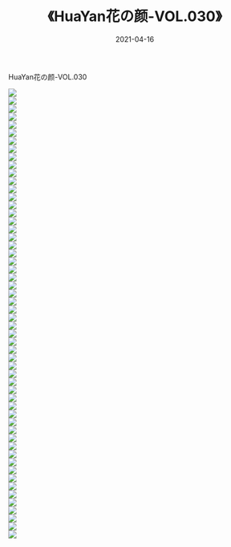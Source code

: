 ﻿---
layout: post
title:  《HuaYan花の颜-VOL.030》
date:   2021-04-16
img: http://img.660000.xyz/Sharelink/网络美图/2021/HuaYan花の颜-VOL.030/000.jpg
categories: [美女, 清纯, 唯美]
---

HuaYan花の颜-VOL.030

  ![](http://img.660000.xyz/Sharelink/网络美图/2021/HuaYan花の颜-VOL.030/001.jpg) <br> ![](http://img.660000.xyz/Sharelink/网络美图/2021/HuaYan花の颜-VOL.030/002.jpg) <br> ![](http://img.660000.xyz/Sharelink/网络美图/2021/HuaYan花の颜-VOL.030/003.jpg) <br> ![](http://img.660000.xyz/Sharelink/网络美图/2021/HuaYan花の颜-VOL.030/004.jpg) <br> ![](http://img.660000.xyz/Sharelink/网络美图/2021/HuaYan花の颜-VOL.030/005.jpg) <br> ![](http://img.660000.xyz/Sharelink/网络美图/2021/HuaYan花の颜-VOL.030/006.jpg) <br> ![](http://img.660000.xyz/Sharelink/网络美图/2021/HuaYan花の颜-VOL.030/007.jpg) <br> ![](http://img.660000.xyz/Sharelink/网络美图/2021/HuaYan花の颜-VOL.030/008.jpg) <br> ![](http://img.660000.xyz/Sharelink/网络美图/2021/HuaYan花の颜-VOL.030/009.jpg) <br> ![](http://img.660000.xyz/Sharelink/网络美图/2021/HuaYan花の颜-VOL.030/010.jpg) <br> ![](http://img.660000.xyz/Sharelink/网络美图/2021/HuaYan花の颜-VOL.030/011.jpg) <br> ![](http://img.660000.xyz/Sharelink/网络美图/2021/HuaYan花の颜-VOL.030/012.jpg) <br> ![](http://img.660000.xyz/Sharelink/网络美图/2021/HuaYan花の颜-VOL.030/013.jpg) <br> ![](http://img.660000.xyz/Sharelink/网络美图/2021/HuaYan花の颜-VOL.030/014.jpg) <br> ![](http://img.660000.xyz/Sharelink/网络美图/2021/HuaYan花の颜-VOL.030/015.jpg) <br> ![](http://img.660000.xyz/Sharelink/网络美图/2021/HuaYan花の颜-VOL.030/016.jpg) <br> ![](http://img.660000.xyz/Sharelink/网络美图/2021/HuaYan花の颜-VOL.030/017.jpg) <br> ![](http://img.660000.xyz/Sharelink/网络美图/2021/HuaYan花の颜-VOL.030/018.jpg) <br> ![](http://img.660000.xyz/Sharelink/网络美图/2021/HuaYan花の颜-VOL.030/019.jpg) <br> ![](http://img.660000.xyz/Sharelink/网络美图/2021/HuaYan花の颜-VOL.030/020.jpg) <br> ![](http://img.660000.xyz/Sharelink/网络美图/2021/HuaYan花の颜-VOL.030/021.jpg) <br> ![](http://img.660000.xyz/Sharelink/网络美图/2021/HuaYan花の颜-VOL.030/022.jpg) <br> ![](http://img.660000.xyz/Sharelink/网络美图/2021/HuaYan花の颜-VOL.030/023.jpg) <br> ![](http://img.660000.xyz/Sharelink/网络美图/2021/HuaYan花の颜-VOL.030/024.jpg) <br> ![](http://img.660000.xyz/Sharelink/网络美图/2021/HuaYan花の颜-VOL.030/025.jpg) <br> ![](http://img.660000.xyz/Sharelink/网络美图/2021/HuaYan花の颜-VOL.030/026.jpg) <br> ![](http://img.660000.xyz/Sharelink/网络美图/2021/HuaYan花の颜-VOL.030/027.jpg) <br> ![](http://img.660000.xyz/Sharelink/网络美图/2021/HuaYan花の颜-VOL.030/028.jpg) <br> ![](http://img.660000.xyz/Sharelink/网络美图/2021/HuaYan花の颜-VOL.030/029.jpg) <br> ![](http://img.660000.xyz/Sharelink/网络美图/2021/HuaYan花の颜-VOL.030/030.jpg) <br> ![](http://img.660000.xyz/Sharelink/网络美图/2021/HuaYan花の颜-VOL.030/031.jpg) <br> ![](http://img.660000.xyz/Sharelink/网络美图/2021/HuaYan花の颜-VOL.030/032.jpg) <br> ![](http://img.660000.xyz/Sharelink/网络美图/2021/HuaYan花の颜-VOL.030/033.jpg) <br> ![](http://img.660000.xyz/Sharelink/网络美图/2021/HuaYan花の颜-VOL.030/034.jpg) <br> ![](http://img.660000.xyz/Sharelink/网络美图/2021/HuaYan花の颜-VOL.030/035.jpg) <br> ![](http://img.660000.xyz/Sharelink/网络美图/2021/HuaYan花の颜-VOL.030/036.jpg) <br> ![](http://img.660000.xyz/Sharelink/网络美图/2021/HuaYan花の颜-VOL.030/037.jpg) <br> ![](http://img.660000.xyz/Sharelink/网络美图/2021/HuaYan花の颜-VOL.030/038.jpg) <br> ![](http://img.660000.xyz/Sharelink/网络美图/2021/HuaYan花の颜-VOL.030/039.jpg) <br> ![](http://img.660000.xyz/Sharelink/网络美图/2021/HuaYan花の颜-VOL.030/040.jpg) <br> ![](http://img.660000.xyz/Sharelink/网络美图/2021/HuaYan花の颜-VOL.030/041.jpg) <br> ![](http://img.660000.xyz/Sharelink/网络美图/2021/HuaYan花の颜-VOL.030/042.jpg) <br> ![](http://img.660000.xyz/Sharelink/网络美图/2021/HuaYan花の颜-VOL.030/043.jpg) <br> ![](http://img.660000.xyz/Sharelink/网络美图/2021/HuaYan花の颜-VOL.030/044.jpg) <br> ![](http://img.660000.xyz/Sharelink/网络美图/2021/HuaYan花の颜-VOL.030/045.jpg) <br> ![](http://img.660000.xyz/Sharelink/网络美图/2021/HuaYan花の颜-VOL.030/046.jpg) <br> ![](http://img.660000.xyz/Sharelink/网络美图/2021/HuaYan花の颜-VOL.030/047.jpg) <br> ![](http://img.660000.xyz/Sharelink/网络美图/2021/HuaYan花の颜-VOL.030/048.jpg) <br> ![](http://img.660000.xyz/Sharelink/网络美图/2021/HuaYan花の颜-VOL.030/049.jpg) <br> ![](http://img.660000.xyz/Sharelink/网络美图/2021/HuaYan花の颜-VOL.030/050.jpg) <br> ![](http://img.660000.xyz/Sharelink/网络美图/2021/HuaYan花の颜-VOL.030/051.jpg) <br> ![](http://img.660000.xyz/Sharelink/网络美图/2021/HuaYan花の颜-VOL.030/052.jpg) <br> ![](http://img.660000.xyz/Sharelink/网络美图/2021/HuaYan花の颜-VOL.030/053.jpg) <br> ![](http://img.660000.xyz/Sharelink/网络美图/2021/HuaYan花の颜-VOL.030/054.jpg) <br> ![](http://img.660000.xyz/Sharelink/网络美图/2021/HuaYan花の颜-VOL.030/055.jpg) <br> ![](http://img.660000.xyz/Sharelink/网络美图/2021/HuaYan花の颜-VOL.030/056.jpg) <br>